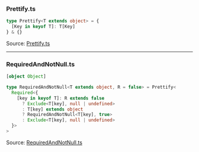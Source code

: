 ### Prettify.ts

```typescript
type Prettify<T extends object> = {
  [Key in keyof T]: T[Key]
} & {}
```

Source: [Prettify.ts](/snippets/typescript/Prettify.ts)

---

### RequiredAndNotNull.ts

```typescript
[object Object]

type RequiredAndNotNull<T extends object, R = false> = Prettify<
  Required<{
    [key in keyof T]: R extends false
      ? Exclude<T[key], null | undefined>
      : T[key] extends object
      ? RequiredAndNotNull<T[key], true>
      : Exclude<T[key], null | undefined>
  }>
>
```

Source: [RequiredAndNotNull.ts](/snippets/typescript/RequiredAndNotNull.ts)